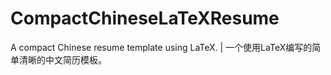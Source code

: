 # CompactChineseLaTeXResume
A compact Chinese resume template using LaTeX. | 一个使用LaTeX编写的简单清晰的中文简历模板。
